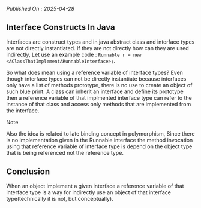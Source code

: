 *Published On : 2025-04-28*

## Interface Constructs In Java
Interfaces are construct types and in java abstract class and interface types are not directly instantiated. If they are not directly how can they are used indirectly, Let use an example code : `Runnable r = new <AClassThatImplementARunnableInterface>;`.

So what does mean using a reference variable of interface types? Even though interface types
can not be directly instantiate because interfaces only have a list of methods prototype, there
is no use to create an object of such blue print. A class can inherit an interface and define
its prototype then a reference variable of that implmented interface type can refer to the instance 
of that class and access only methods that are implemented from the interface.

> [!NOTE]
Also the idea is related to late binding concept in polymorphism, Since there is no implementation
given in the Runnable interface the method invocation using that reference variable of interface type
is depend on the object type that is being referenced not the reference type.
>

## Conclusion
When an object implement a given interface a reference variable of that interface type is a way for indirectly use an object of that interface type(technically it is not, but conceptually).
